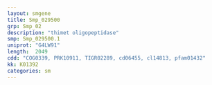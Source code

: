 ```yaml
---
layout: smgene
title: Smp_029500
grp: Smp_02
description: "thimet oligopeptidase"
smp: Smp_029500.1
uniprot: "G4LW91"
length:  2049
cdd: "COG0339, PRK10911, TIGR02289, cd06455, cl14813, pfam01432"
kk: K01392
categories: sm
---
```

